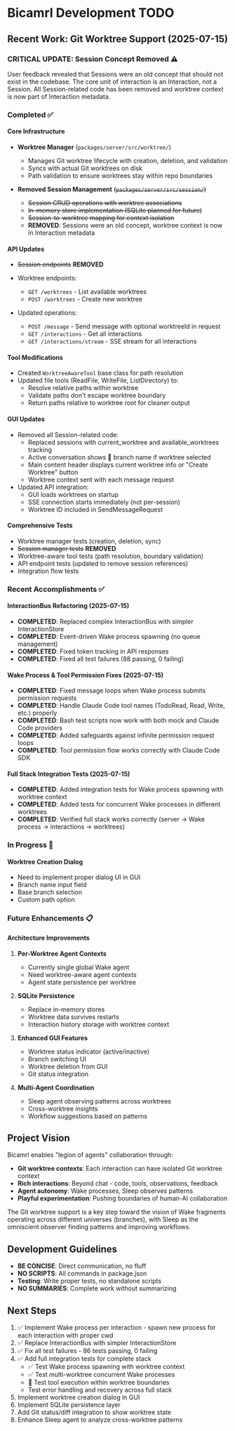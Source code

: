 # Bicamrl Development TODO

## Recent Work: Git Worktree Support (2025-07-15)

### CRITICAL UPDATE: Session Concept Removed ⚠️

User feedback revealed that Sessions were an old concept that should not exist in the codebase. The core unit of interaction is an Interaction, not a Session. All Session-related code has been removed and worktree context is now part of Interaction metadata.

### Completed ✅

#### Core Infrastructure
- **Worktree Manager** (`packages/server/src/worktree/`)
  - Manages Git worktree lifecycle with creation, deletion, and validation
  - Syncs with actual Git worktrees on disk
  - Path validation to ensure worktrees stay within repo boundaries
  
- **Removed Session Management** ~~(`packages/server/src/session/`)~~
  - ~~Session CRUD operations with worktree associations~~
  - ~~In-memory store implementation (SQLite planned for future)~~
  - ~~Session-to-worktree mapping for context isolation~~
  - **REMOVED**: Sessions were an old concept, worktree context is now in Interaction metadata

#### API Updates
- ~~Session endpoints~~ **REMOVED**
  
- Worktree endpoints:
  - `GET /worktrees` - List available worktrees
  - `POST /worktrees` - Create new worktree
  
- Updated operations:
  - `POST /message` - Send message with optional worktreeId in request
  - `GET /interactions` - Get all interactions
  - `GET /interactions/stream` - SSE stream for all interactions

#### Tool Modifications
- Created `WorktreeAwareTool` base class for path resolution
- Updated file tools (ReadFile, WriteFile, ListDirectory) to:
  - Resolve relative paths within worktree
  - Validate paths don't escape worktree boundary
  - Return paths relative to worktree root for cleaner output

#### GUI Updates
- Removed all Session-related code:
  - Replaced sessions with current_worktree and available_worktrees tracking
  - Active conversation shows 🌿 branch name if worktree selected
  - Main content header displays current worktree info or "Create Worktree" button
  - Worktree context sent with each message request
- Updated API integration:
  - GUI loads worktrees on startup
  - SSE connection starts immediately (not per-session)
  - Worktree ID included in SendMessageRequest

#### Comprehensive Tests
- Worktree manager tests (creation, deletion, sync)
- ~~Session manager tests~~ **REMOVED**
- Worktree-aware tool tests (path resolution, boundary validation)
- API endpoint tests (updated to remove session references)
- Integration flow tests

### Recent Accomplishments ✅

#### InteractionBus Refactoring (2025-07-15)
- **COMPLETED**: Replaced complex InteractionBus with simpler InteractionStore
- **COMPLETED**: Event-driven Wake process spawning (no queue management)
- **COMPLETED**: Fixed token tracking in API responses
- **COMPLETED**: Fixed all test failures (88 passing, 0 failing)

#### Wake Process & Tool Permission Fixes (2025-07-15)
- **COMPLETED**: Fixed message loops when Wake process submits permission requests
- **COMPLETED**: Handle Claude Code tool names (TodoRead, Read, Write, etc.) properly
- **COMPLETED**: Bash test scripts now work with both mock and Claude Code providers
- **COMPLETED**: Added safeguards against infinite permission request loops
- **COMPLETED**: Tool permission flow works correctly with Claude Code SDK

#### Full Stack Integration Tests (2025-07-15)
- **COMPLETED**: Added integration tests for Wake process spawning with worktree context
- **COMPLETED**: Added tests for concurrent Wake processes in different worktrees
- **COMPLETED**: Verified full stack works correctly (server → Wake process → interactions → worktrees)

### In Progress 🚧

#### Worktree Creation Dialog
- Need to implement proper dialog UI in GUI
- Branch name input field
- Base branch selection
- Custom path option

### Future Enhancements 📋

#### Architecture Improvements
1. **Per-Worktree Agent Contexts**
   - Currently single global Wake agent
   - Need worktree-aware agent contexts
   - Agent state persistence per worktree

2. **SQLite Persistence**
   - Replace in-memory stores
   - Worktree data survives restarts
   - Interaction history storage with worktree context

3. **Enhanced GUI Features**
   - Worktree status indicator (active/inactive)
   - Branch switching UI
   - Worktree deletion from GUI
   - Git status integration

4. **Multi-Agent Coordination**
   - Sleep agent observing patterns across worktrees
   - Cross-worktree insights
   - Workflow suggestions based on patterns

## Project Vision

Bicamrl enables "legion of agents" collaboration through:
- **Git worktree contexts**: Each interaction can have isolated Git worktree context
- **Rich interactions**: Beyond chat - code, tools, observations, feedback
- **Agent autonomy**: Wake processes, Sleep observes patterns
- **Playful experimentation**: Pushing boundaries of human-AI collaboration

The Git worktree support is a key step toward the vision of Wake fragments operating across different universes (branches), with Sleep as the omniscient observer finding patterns and improving workflows.

## Development Guidelines

- **BE CONCISE**: Direct communication, no fluff
- **NO SCRIPTS**: All commands in package.json
- **Testing**: Write proper tests, no standalone scripts
- **NO SUMMARIES**: Complete work without summarizing

## Next Steps

1. ✅ Implement Wake process per interaction - spawn new process for each interaction with proper cwd
2. ✅ Replace InteractionBus with simpler InteractionStore
3. ✅ Fix all test failures - 86 tests passing, 0 failing
4. ✅ Add full integration tests for complete stack
   - ✅ Test Wake process spawning with worktree context
   - ✅ Test multi-worktree concurrent Wake processes
   - 🚧 Test tool execution within worktree boundaries
   - Test error handling and recovery across full stack
5. Implement worktree creation dialog in GUI
6. Implement SQLite persistence layer
7. Add Git status/diff integration to show worktree state
8. Enhance Sleep agent to analyze cross-worktree patterns